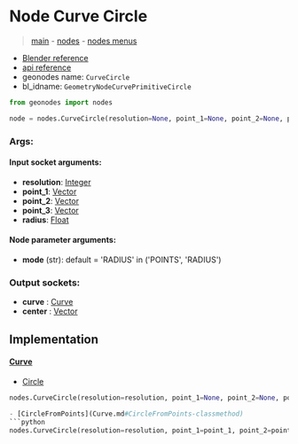 # Node Curve Circle

> [main](../structure.md) - [nodes](nodes.md) - [nodes menus](nodes_menus.md)

- [Blender reference](https://docs.blender.org/manual/en/latest/modeling/geometry_nodes/curve_primitives/curve_circle.html)
- [api reference](https://docs.blender.org/api/current/bpy.types.GeometryNodeCurvePrimitiveCircle.html)
- geonodes name: `CurveCircle`
- bl_idname: `GeometryNodeCurvePrimitiveCircle`

```python
from geonodes import nodes

node = nodes.CurveCircle(resolution=None, point_1=None, point_2=None, point_3=None, radius=None, mode='RADIUS')
```

### Args:

#### Input socket arguments:

- **resolution**: [Integer](Integer.md)
- **point_1**: [Vector](Vector.md)
- **point_2**: [Vector](Vector.md)
- **point_3**: [Vector](Vector.md)
- **radius**: [Float](Float.md)

#### Node parameter arguments:

- **mode** (str): default = 'RADIUS' in ('POINTS', 'RADIUS')

### Output sockets:

- **curve** : [Curve](Curve.md)
- **center** : [Vector](Vector.md)

## Implementation

#### [Curve](Curve.md)

 - [Circle](Curve.md#Circle-classmethod)
  ```python
  nodes.CurveCircle(resolution=resolution, point_1=None, point_2=None, point_3=None, radius=radius, mode='RADIUS'  ```

 - [CircleFromPoints](Curve.md#CircleFromPoints-classmethod)
  ```python
  nodes.CurveCircle(resolution=resolution, point_1=point_1, point_2=point_2, point_3=point_3, radius=None, mode=POINT  ```

